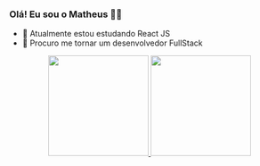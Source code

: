 ### Olá! Eu sou o Matheus 👋😀

- 🌱 Atualmente estou estudando React JS
- 👯 Procuro me tornar um desenvolvedor FullStack

<div align="center">
  <a href="https://github.com/Math-Vieira">
  <img height="180em" src="https://github-readme-stats.vercel.app/api?username=Math-Vieira&show_icons=true&theme=solarized-dark&include_all_commits=true&count_private=true"/>
  <img height="180em" src="https://github-readme-stats.vercel.app/api/top-langs/?username=Math-Vieira&layout=compact&langs_count=7&theme=solarized-dark"/>
</div>
